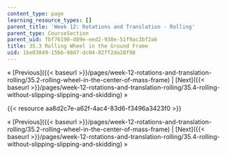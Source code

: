 ```yaml
---
content_type: page
learning_resource_types: []
parent_title: 'Week 12: Rotations and Translation - Rolling'
parent_type: CourseSection
parent_uid: fbf76190-d89e-eed2-930e-51f9ac3bf2a6
title: 35.3 Rolling Wheel in the Ground Frame
uid: 1be03849-15bb-98d7-dc04-82ff2da28f98
---
```


« [Previous]({{< baseurl >}}/pages/week-12-rotations-and-translation-rolling/35.2-rolling-wheel-in-the-center-of-mass-frame) | [Next]({{< baseurl >}}/pages/week-12-rotations-and-translation-rolling/35.4-rolling-without-slipping-slipping-and-skidding) »

{{< resource aa8d2c7e-a62f-4ac4-83d6-f3496a3423f0 >}}

« [Previous]({{< baseurl >}}/pages/week-12-rotations-and-translation-rolling/35.2-rolling-wheel-in-the-center-of-mass-frame) | [Next]({{< baseurl >}}/pages/week-12-rotations-and-translation-rolling/35.4-rolling-without-slipping-slipping-and-skidding) »